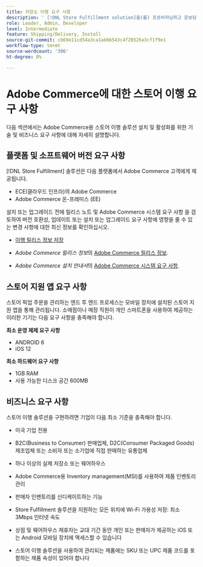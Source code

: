 ```yaml
---
title: 저장소 이행 요구 사항
description: ' [!DNL Store Fulfillment solution]을(를) 프로비저닝하고 온보딩하기 위한 요구 사항입니다.'
role: Leader, Admin, Developer
level: Intermediate
feature: Shipping/Delivery, Install
source-git-commit: cb69e11cd54a3ca1ab66543c4f28526a3cf1f9e1
workflow-type: tm+mt
source-wordcount: '306'
ht-degree: 0%

---
```


# Adobe Commerce에 대한 스토어 이행 요구 사항

다음 섹션에서는 Adobe Commerce용 스토어 이행 솔루션 설치 및 활성화를 위한 기술 및 비즈니스 요구 사항에 대해 자세히 설명합니다.

## 플랫폼 및 소프트웨어 버전 요구 사항

[!DNL Store Fulfillment] 솔루션은 다음 플랫폼에서 Adobe Commerce 고객에게 제공됩니다.

- ECE(클라우드 인프라)의 Adobe Commerce
- Adobe Commerce 온-프레미스 (EE)

설치 또는 업그레이드 전에 릴리스 노트 및 Adobe Commerce 시스템 요구 사항 을 검토하여 버전 호환성, 업데이트 또는 설치 또는 업그레이드 요구 사항에 영향을 줄 수 있는 변경 사항에 대한 최신 정보를 확인하십시오.

- [이행 릴리스 정보 저장](release-notes.md)

- *Adobe Commerce 릴리스 정보*&#x200B;의 [Adobe Commerce 릴리스 정보](https://experienceleague.adobe.com/docs/commerce-operations/release/versions.html).

- *Adobe Commerce 설치 안내서*&#x200B;의 [Adobe Commerce 시스템 요구 사항](https://experienceleague.adobe.com/docs/commerce-operations/installation-guide/system-requirements.html).


## 스토어 지원 앱 요구 사항

스토어 픽업 주문을 관리하는 엔드 투 엔드 프로세스는 모바일 장치에 설치된 스토어 지원 앱을 통해 관리됩니다. 소매점이나 매장 직원이 개인 스마트폰을 사용하여 제공하는 이러한 기기는 다음 요구 사항을 충족해야 합니다.

**최소 운영 체제 요구 사항**

- ANDROID 6
- iOS 12

**최소 하드웨어 요구 사항**

- 1GB RAM
- 사용 가능한 디스크 공간 600MB

## 비즈니스 요구 사항

스토어 이행 솔루션을 구현하려면 기업이 다음 최소 기준을 충족해야 합니다.

- 미국 기업 전용

- B2C(Business to Consumer) 판매업체, D2C(Consumer Packaged Goods) 제조업체 또는 소비자 또는 소기업에 직접 판매하는 유통업체

- 하나 이상의 실제 저장소 또는 웨어하우스

- Adobe Commerce용 Inventory management(MSI)를 사용하여 제품 인벤토리 관리

- 판매자 인벤토리를 신디케이트하는 기능

- Store Fulfillment 솔루션을 지원하는 모든 위치에 Wi-Fi 가용성 저장: 최소 3Mbps 인터넷 속도

- 상점 및 웨어하우스 제휴자는 교대 기간 동안 개인 또는 판매자가 제공하는 iOS 또는 Android 모바일 장치에 액세스할 수 있습니다

- 스토어 이행 솔루션을 사용하여 관리되는 제품에는 SKU 또는 UPC 제품 코드를 포함하는 제품 속성이 있어야 합니다
